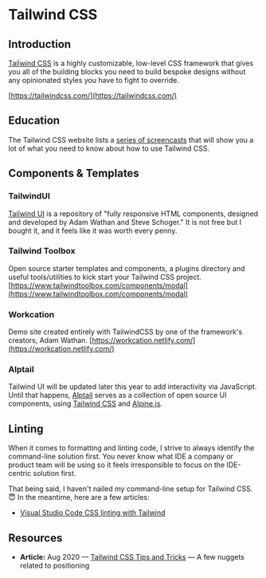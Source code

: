 # Tailwind CSS

## Introduction

[Tailwind CSS](https://tailwindcss.com/) is a highly customizable, low-level CSS framework that gives you all of the building blocks you need to build bespoke designs without any opinionated styles you have to fight to override.

[https://tailwindcss.com/](https://tailwindcss.com/)

## Education

The Tailwind CSS website lists a [series of screencasts](https://tailwindcss.com/screencasts/) that will show you a lot of what you need to know about how to use Tailwind CSS.

## Components & Templates

### TailwindUI

[Tailwind UI](https://tailwindui.com/) is a repository of "fully responsive HTML components, designed and developed by Adam Wathan and Steve Schoger." It is not free but I bought it, and it feels like it was worth every penny.

### Tailwind Toolbox

Open source starter templates and components, a plugins directory and useful tools/utilities to kick start your Tailwind CSS project. [https://www.tailwindtoolbox.com/components/modal](https://www.tailwindtoolbox.com/components/modal)

### Workcation

Demo site created entirely with TailwindCSS by one of the framework's creators, Adam Wathan. [https://workcation.netlify.com/](https://workcation.netlify.com/)

### Alptail

Tailwind UI will be updated later this year to add interactivity via JavaScript. Until that happens, [Alptail](https://www.alptail.com/) serves as a collection of open source UI components, using [Tailwind CSS](https://tailwindcss.com/) and [Alpine.js](https://github.com/alpinejs/alpine).

## Linting

When it comes to formatting and linting code, I strive to always identify the command-line solution first. You never know what IDE a company or product team will be using so it feels irresponsible to focus on the IDE-centric solution first.

That being said, I haven't nailed my command-line setup for Tailwind CSS. :innocent: In the meantime, here are a few articles:

* [Visual Studio Code CSS linting with Tailwind](https://www.meidev.co/blog/visual-studio-code-css-linting-with-tailwind/)

## Resources

* **Article:** Aug 2020 — [Tailwind CSS Tips and Tricks](https://laravel-news.com/tailwind-css-tips-and-tricks) — A few nuggets related to positioning